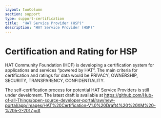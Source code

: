 ```yaml
---
layout: twoColumn
section: support
type: support-certification
title:  "HAT Service Provider (HSP)"
description: "HAT Service Provider (HSP)"
---
```


# Certification and Rating for HSP

HAT Community Foundation (HCF) is developing a certification system for applications and services “powered by HAT”. The main criteria for certification and ratings for data would be PRIVACY, OWNERSHIP, SECURITY, TRANSPARENCY, CONFIDENTIALITY.

The self-certification process for potential HAT Service Providers is still under develoment. The latest draft is available at https://github.com/Hub-of-all-Things/open-source-developer-portal/raw/new-portal/app/images/HAT%20Certification-V1.0%20Draft4%20%20XM%20-%205-2-2017.pdf
